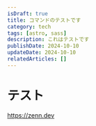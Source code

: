```yaml
---
isDraft: true
title: コマンドのテストです
category: tech
tags: [astro, sass]
description: これはテストです
publishDate: 2024-10-10
updateDate: 2024-10-10
relatedArticles: []
---
```


# テスト

https://zenn.dev
